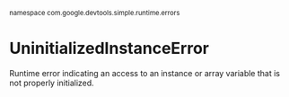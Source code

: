 <sub>namespace com.google.devtools.simple.runtime.errors</sub>
# UninitializedInstanceError #

Runtime error indicating an access to an instance or array variable that is not properly initialized.